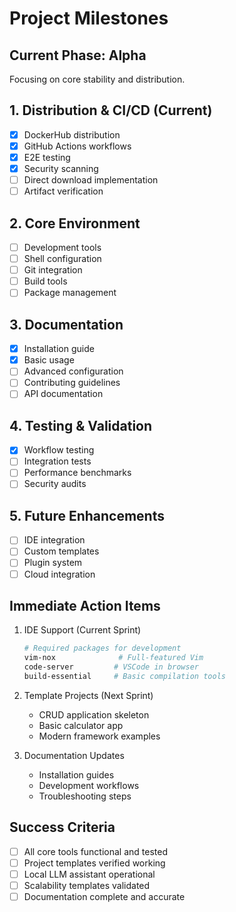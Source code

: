 # Project Milestones

## Current Phase: Alpha
Focusing on core stability and distribution.

## 1. Distribution & CI/CD (Current)
- [x] DockerHub distribution
- [x] GitHub Actions workflows
- [x] E2E testing
- [x] Security scanning
- [ ] Direct download implementation
- [ ] Artifact verification

## 2. Core Environment
- [ ] Development tools
- [ ] Shell configuration
- [ ] Git integration
- [ ] Build tools
- [ ] Package management

## 3. Documentation
- [x] Installation guide
- [x] Basic usage
- [ ] Advanced configuration
- [ ] Contributing guidelines
- [ ] API documentation

## 4. Testing & Validation
- [x] Workflow testing
- [ ] Integration tests
- [ ] Performance benchmarks
- [ ] Security audits

## 5. Future Enhancements
- [ ] IDE integration
- [ ] Custom templates
- [ ] Plugin system
- [ ] Cloud integration

## Immediate Action Items
1. IDE Support (Current Sprint)
   ```bash
   # Required packages for development
   vim-nox              # Full-featured Vim
   code-server         # VSCode in browser
   build-essential     # Basic compilation tools
   ```

2. Template Projects (Next Sprint)
   - CRUD application skeleton
   - Basic calculator app
   - Modern framework examples

3. Documentation Updates
   - Installation guides
   - Development workflows
   - Troubleshooting steps

## Success Criteria
- [ ] All core tools functional and tested
- [ ] Project templates verified working
- [ ] Local LLM assistant operational
- [ ] Scalability templates validated
- [ ] Documentation complete and accurate
